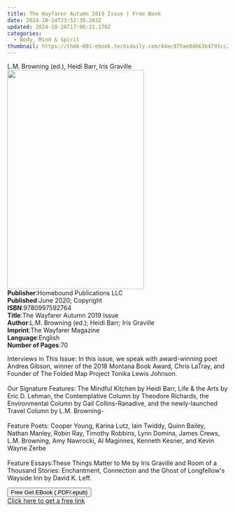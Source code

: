 ```yaml
---
title: The Wayfarer Autumn 2019 Issue | Free Book
date: 2024-10-24T23:52:38.243Z
updated: 2024-10-26T17:06:21.170Z
categories:
  - Body, Mind & Spirit
thumbnail: https://thmb-001-ebook.techidaily.com/44ac975ae04663b4791cc252d708a3821f5116b30e9c1a496581472dcc1a7cf1.jpg
---
```

<main id="book-container">
  <div class="flex flex-col">
    <div class="book-brief flex-1 py-6 px-4 sm:p-6 md:py-10 md:px-8">
      <!-- brief-->
      <div class="book-brief-main">
        L.M. Browning (ed.), Heidi Barr, Iris Graville
      </div>
    </div>
    <div
      class="book-meta-info flex-1 grid gap-4 col-start-1 col-end-3 row-start-1 sm:mb-6 sm:grid-cols-4 lg:gap-6 lg:col-start-2 lg:row-end-6 lg:row-span-6 lg:mb-0"
    >
      <div
        class="book-meta-info-left place-content-center mt-4 p-4 text-sm leading-6 col-start-2 col-span-2 dark:text-slate-400"
      >
        <img
          class="w-full h-500 object-cover rounded-lg sm:h-255 sm:col-span-2 lg:col-span-full"
          src="https://img-001-ebook.techidaily.com/7f96016bf8f8bda3075951febb32c0a8f1db9fed00c81fe43099ee19febf5dc9.jpg"
          alt=""
          width="312"
          height="500"
        />
      </div>
      <div
        class="book-meta-info-right mt-2 col-start-1 row-start-2 col-span-3 self-center"
      >
        <!-- meta data  -->
        <div class="flex flex-col px-4 md:px-8">
          <div class="flex-1">
            <strong>Publisher</strong>:<span class="px-2"
              >Homebound Publications LLC</span
            >
          </div>
          <div class="flex-1">
            <strong>Published</strong>:<span class="px-2"
              >June 2020; Copyright</span
            >
          </div>
          <div class="flex-1">
            <strong>ISBN</strong>:<span class="px-2">9780997592764</span>
          </div>
          <div class="flex-1">
            <strong>Title</strong>:<span class="px-2"
              >The Wayfarer Autumn 2019 Issue</span
            >
          </div>
          <div class="flex-1">
            <strong>Author</strong>:<span class="px-2"
              >L.M. Browning (ed.); Heidi Barr; Iris Graville</span
            >
          </div>
          <div class="flex-1">
            <strong>Imprint</strong>:<span class="px-2"
              >The Wayfarer Magazine</span
            >
          </div>
          <div class="flex-1">
            <strong>Language</strong>:<span class="px-2">English</span>
          </div>
          <div class="flex-1">
            <strong>Number of Pages</strong>:<span class="px-2">70</span>
          </div>
        </div>
      </div>
    </div>
    <div class="book-description flex-1 py-6 px-4 sm:p-6 md:py-10 md:px-8">
      <div class="book-description-main">
        <div accordion-content="" id="description">
          <p>
            Interviews in This Issue: In this issue, we speak with award-winning
            poet Andrea Gibson, winner of the 2018 Montana Book Award, Chris
            LaTray, and Founder of The Folded Map Project Tonika Lewis
            Johnson.<br
              style="
                box-sizing: inherit;
                font-variant-ligatures: normal;
                font-variant-caps: normal;
                orphans: 2;
                widows: 2;
                -webkit-text-stroke-width: 0px;
                text-decoration-style: initial;
                text-decoration-color: initial;
                word-spacing: 0px;
              "
            /><br
              style="
                box-sizing: inherit;
                font-variant-ligatures: normal;
                font-variant-caps: normal;
                orphans: 2;
                widows: 2;
                -webkit-text-stroke-width: 0px;
                text-decoration-style: initial;
                text-decoration-color: initial;
                word-spacing: 0px;
              "
            />Our Signature Features: The Mindful Kitchen by Heidi Barr, Life
            &amp; the Arts by Eric D. Lehman, the Contemplative Column by
            Theodore Richards, the Environmental Column by Gail
            Collins-Ranadive, and the newly-launched Travel Column by L.M.
            Browning-<br
              style="
                box-sizing: inherit;
                font-variant-ligatures: normal;
                font-variant-caps: normal;
                orphans: 2;
                widows: 2;
                -webkit-text-stroke-width: 0px;
                text-decoration-style: initial;
                text-decoration-color: initial;
                word-spacing: 0px;
              "
            /><br
              style="
                box-sizing: inherit;
                font-variant-ligatures: normal;
                font-variant-caps: normal;
                orphans: 2;
                widows: 2;
                -webkit-text-stroke-width: 0px;
                text-decoration-style: initial;
                text-decoration-color: initial;
                word-spacing: 0px;
              "
            />Feature Poets: Cooper Young, Karina Lutz, Iain Twiddy, Quinn
            Bailey, Nathan Manley, Robin Ray, Timothy Robbins, Lynn Domina,
            James Crews, L.M. Browning, Amy Nawrocki, Al Maginnes, Kenneth
            Kesner, and Kevin Wayne Zerbe<br
              style="
                box-sizing: inherit;
                font-variant-ligatures: normal;
                font-variant-caps: normal;
                orphans: 2;
                widows: 2;
                -webkit-text-stroke-width: 0px;
                text-decoration-style: initial;
                text-decoration-color: initial;
                word-spacing: 0px;
              "
            /><br
              style="
                box-sizing: inherit;
                font-variant-ligatures: normal;
                font-variant-caps: normal;
                orphans: 2;
                widows: 2;
                -webkit-text-stroke-width: 0px;
                text-decoration-style: initial;
                text-decoration-color: initial;
                word-spacing: 0px;
              "
            />
            Feature Essays:These Things Matter to Me by Iris Graville and Room
            of a Thousand Stories: Enchantment, Connection and the Ghost of
            Longfellow's Wayside Inn by David K. Leff.
          </p>
        </div>
        <div class="accordion-fader"></div>
      </div>
    </div>
    <div class="book-excerpts flex-1 py-6 px-4 sm:p-6 md:py-10 md:px-8"></div>
    <div
      class="book-about-author flex-1 py-6 px-4 sm:p-6 md:py-10 md:px-8"
    ></div>
    <div class="book-free-get flex-1 py-6 px-4 sm:p-6 md:py-10 md:px-8">
      <button
        id="btn-free-get"
        class="bg-blue-500 hover:bg-blue-700 text-white font-bold py-2 px-4 rounded"
      >
        Free Get EBook (.PDF/.epub)
      </button>
      <div id="countdown-display" class="px-2 text-lg mt-2"></div>
      <a
        id="free-link"
        class="hidden bg-blue-500 hover:bg-blue-700 text-white font-bold py-2 px-4 rounded"
        href="https://www.ebooks.com/en-us/book/210059637/the-wayfarer-autumn-2019-issue/l-m-browning/"
        target="_blank"
        >Click here to get a free link</a
      >
    </div>
    <script>
      let countdownTime = 0;
      let countdownInterval = null;
      document
        .getElementById('btn-free-get')
        .addEventListener('click', startCountdown);
      function startCountdown() {
        countdownTime = new Date().getTime() + 60000 * 3;
        countdownInterval = setInterval(updateCountdown, 1000);
        document.getElementById('btn-free-get').disabled = true;
        document
          .getElementById('btn-free-get')
          .classList.add('bg-gray-500', 'cursor-not-allowed');
      }
      function updateCountdown() {
        let currentTime = new Date().getTime();
        let timeLeft = countdownTime - currentTime;
        let secondsLeft = Math.floor(timeLeft / 1000);
        document.getElementById('countdown-display').innerHTML =
          `Remaining time: ${secondsLeft} seconds.`;
        if (secondsLeft <= 0) {
          clearInterval(countdownInterval);
          document.getElementById('btn-free-get').classList.add('hidden');
          document.getElementById('free-link').classList.remove('hidden');
          document.getElementById('countdown-display').innerHTML = '';
        }
      }
    </script>
  </div>
</main>

<ins class="adsbygoogle"
      style="display:block"
      data-ad-client="ca-pub-7571918770474297"
      data-ad-slot="8358498916"
      data-ad-format="auto"
      data-full-width-responsive="true"></ins>
    